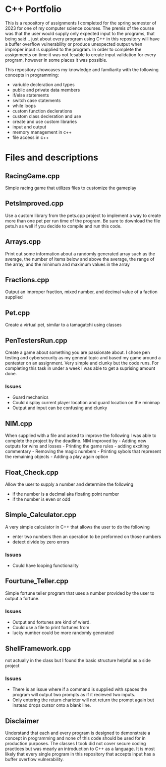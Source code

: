 # C++ Portfolio
This is a repository of assignments I completed for the spring semester of 2023 for one of my computer science courses. The premis of the course was that the user would supply only expected input to the programs, that being said... just about every program using C++ in this repository will have a buffer overflow vulnerability or produce unexpected output when improper input is supplied to the program. In order to complete the assignments on time it was not fesable to create input validation for every program, however in some places it was possible.

This repository showcases my knowledge and familiarity with the following concepts in programming:
- variuble decleration and types
- public and private data members
- if/else statements
- switch case statements
- while loops
- custom function declerations
- custom class decleration and use
- create and use custom libraries
- input and output
- memory management in c++
- file access in c++

# Files and descriptions

## RacingGame.cpp
Simple racing game that utilizes files to customize the gameplay

## PetsImproved.cpp
Use a custom library from the pets.cpp project to implement a way to create more than one pet per run time of the program. Be sure to download the file pets.h as well if you decide to compile and run this code.

## Arrays.cpp
Print out some information about a randomly generated array such as the average, the number of items below and above the average, the range of the array, and the minimum and maximum values in the array

## Fractions.cpp
Output an improper fraction, mixed number, and decimal value of a faction supplied

## Pet.cpp
Create a virtual pet, similar to a tamagatchi using classes

## PenTestersRun.cpp
Create a game about something you are passionate about. I chose pen testing and cybersecurity as my general topic and based my game around a pentester on an assignment. Very simple and clunky but the code runs. For completing this task in under a week I was able to get a suprising amount done.

### Issues
- Guard mechanics
- Could display current player location and guard location on the minimap
- Output and input can be confusing and clunky

## NIM.cpp
When supplied with a file and asked to improve the following I was able to complete the project by the deadline.
NIM improved by
		- Adding new outputs for wins and losses
		- Printing the game rules
		- adding exciting commentary
		- Removing the magic numbers
		- Printing sybols that represent the remaining objects
		- Adding a play again option

## Float_Check.cpp
Allow the user to supply a number and determine the following
 - if the number is a decimal aka floating point number
 - if the number is even or odd


## Simple_Calculator.cpp
A very simple calculator in C++ that allows the user to do the following
 - enter two numbers then an operation to be preformed on those numbers
 - detect divide by zero errors
### Issues
  - Could have looping functionality 

## Fourtune_Teller.cpp
Simple fortune teller program that uses a number provided by the user to output a fortune.

### Issues
  - Output and fortunes are kind of wierd.
  - Could use a file to print fortunes from
  - lucky number could be more randomly generated

## ShellFramework.cpp
not actually in the class but I found the basic structure helpful as a side project
### Issues
  - There is an issue where if a command is supplied with spaces
    the program will output two prompts as if it recieved two
    inputs.
  - Only entering the return charicter will not return the prompt 
    again but instead drops cursor onto a blank line.


## Disclaimer
Understand that each and every program is designed to demonstrate a concept in programming and none of this code should be used for in production purposes. The classes I took did not cover secure coding practices but was mearly an introduction to C++ as a language. It is most likely that every single program in this repository that accepts input has a buffer overflow vulnerability.
